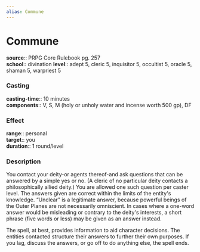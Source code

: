 ```yaml
---
alias: Commune
---
```


# Commune 

**source**:: PRPG Core Rulebook pg. 257  
**school**:: divination
**level**:: adept 5, cleric 5, inquisitor 5, occultist 5, oracle 5, shaman 5, warpriest 5

### Casting 

**casting-time**:: 10 minutes  
**components**:: V, S, M (holy or unholy water and incense worth 500 gp), DF

### Effect 

**range**:: personal  
**target**:: you  
**duration**:: 1 round/level

### Description 

You contact your deity-or agents thereof-and ask questions that can be answered by a simple yes or no. (A cleric of no particular deity contacts a philosophically allied deity.) You are allowed one such question per caster level. The answers given are correct within the limits of the entity's knowledge. “Unclear” is a legitimate answer, because powerful beings of the Outer Planes are not necessarily omniscient. In cases where a one-word answer would be misleading or contrary to the deity's interests, a short phrase (five words or less) may be given as an answer instead.  
  
The spell, at best, provides information to aid character decisions. The entities contacted structure their answers to further their own purposes. If you lag, discuss the answers, or go off to do anything else, the spell ends.
